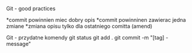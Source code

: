 Git - good practices

*commit powinnien miec dobry opis
*commit powinninen zawierac jedna zmiane
*zmiana opisu tylko dla ostatniego comitta (amend)

Git - przydatne komendy
git status
git add .
git commit -m "[tag] - message"